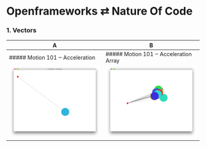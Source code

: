 # Openframeworks ⇄ Nature Of Code

### 1. Vectors


A                               |  B
--------------------------------|---------------------------------------
##### Motion 101 ‒ Acceleration | ##### Motion 101 ‒ Acceleration Array
![Motion 101 ‒ Acceleration](1-Vectors/1-10-motion101-acceleration/screenshot.png) | ![Motion 101 ‒ Acceleration Array](1-Vectors/1-10-motion101-acceleration-array/screenshot.png)
